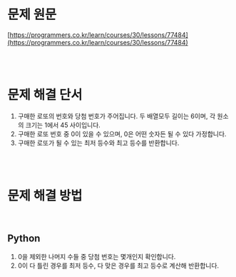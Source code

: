 # 문제 원문

[https://programmers.co.kr/learn/courses/30/lessons/77484](https://programmers.co.kr/learn/courses/30/lessons/77484)

<br><br>

# 문제 해결 단서

1. 구매한 로또의 번호와 당첨 번호가 주어집니다. 두 배열모두 길이는 6이며, 각 원소의 크기는 1에서 45 사이입니다.
2. 구매한 로또 번호 중 0이 있을 수 있으며, 0은 어떤 숫자든 될 수 있다 가정합니다.
3. 구매한 로또가 될 수 있는 최저 등수와 최고 등수를 반환합니다.

<br><br>

# 문제 해결 방법

<br>

## Python

1. 0을 제외한 나머지 수들 중 당첨 번호는 몇개인지 확인합니다.
2. 0이 다 틀린 경우를 최저 등수, 다 맞은 경우를 최고 등수로 계산해 반환합니다.
